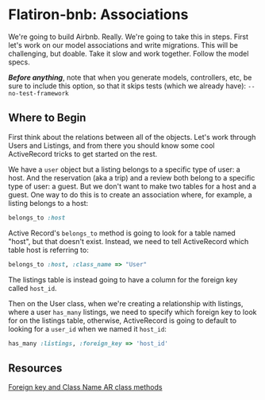 # Flatiron-bnb: Associations

We're going to build Airbnb. Really. We're going to take this in steps. First
let's work on our model associations and write migrations. This will be
challenging, but doable. Take it slow and work together. Follow the model specs.

**_Before anything_**, note that when you generate models, controllers, etc,
be sure to include this option, so that it skips tests (which we already have):
`--no-test-framework`

## Where to Begin

First think about the relations between all of the objects. Let's work through
Users and Listings, and from there you should know some cool ActiveRecord tricks
to get started on the rest.

We have a `user` object but a listing belongs to a specific type of user: a
host. And the reservation (aka a trip) and a review both belong to a specific
type of user: a guest. But we don't want to make two tables for a host and a
guest. One way to do this is to create an association where, for example, a
listing belongs to a host:

```ruby
belongs_to :host
```

Active Record's `belongs_to` method is going to look for a table named "host",
but that doesn't exist. Instead, we need to tell ActiveRecord which table host
is referring to:

```ruby
belongs_to :host, :class_name => "User"
```

The listings table is instead going to have a column for the foreign key called
`host_id`.

Then on the User class, when we're creating a relationship with listings, where
a user `has_many` listings, we need to specify which foreign key to look for on
the listings table, otherwise, ActiveRecord is going to default to looking for a
`user_id` when we named it `host_id`:

```ruby
has_many :listings, :foreign_key => 'host_id'
```

## Resources

[Foreign key and Class Name AR class methods](http://api.rubyonrails.org/classes/ActiveRecord/Associations/ClassMethods.html)
